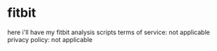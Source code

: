# fitbit
here i'll have my fitbit analysis scripts
terms of service: not applicable
privacy policy: not applicable
